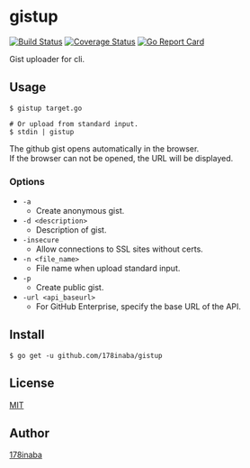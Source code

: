 # gistup

[![Build Status](https://travis-ci.org/178inaba/gistup.svg?branch=master)](https://travis-ci.org/178inaba/gistup)
[![Coverage Status](https://coveralls.io/repos/github/178inaba/gistup/badge.svg?branch=master)](https://coveralls.io/github/178inaba/gistup?branch=master)
[![Go Report Card](https://goreportcard.com/badge/github.com/178inaba/gistup)](https://goreportcard.com/report/github.com/178inaba/gistup)

Gist uploader for cli.

## Usage

```console
$ gistup target.go

# Or upload from standard input.
$ stdin | gistup
```

The github gist opens automatically in the browser.  
If the browser can not be opened, the URL will be displayed.

### Options

* `-a`
  * Create anonymous gist.
* `-d <description>`
  * Description of gist.
* `-insecure`
  * Allow connections to SSL sites without certs.
* `-n <file_name>`
  * File name when upload standard input.
* `-p`
  * Create public gist.
* `-url <api_baseurl>`
  * For GitHub Enterprise, specify the base URL of the API.

## Install

```console
$ go get -u github.com/178inaba/gistup
```

## License

[MIT](LICENSE)

## Author

[178inaba](https://github.com/178inaba)
